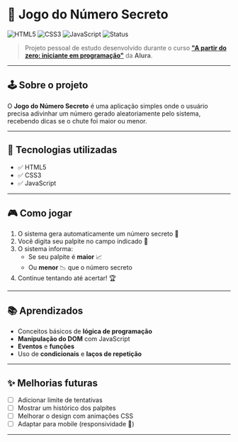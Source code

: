 # 🎯 Jogo do Número Secreto

![HTML5](https://img.shields.io/badge/HTML5-E34F26?style=for-the-badge&logo=html5&logoColor=white)
![CSS3](https://img.shields.io/badge/CSS3-1572B6?style=for-the-badge&logo=css3&logoColor=white)
![JavaScript](https://img.shields.io/badge/JavaScript-F7DF1E?style=for-the-badge&logo=javascript&logoColor=black)
![Status](https://img.shields.io/badge/Status-Concluído-brightgreen?style=for-the-badge)

> Projeto pessoal de estudo desenvolvido durante o curso [**"A partir do zero: iniciante em programação"**](https://cursos.alura.com.br/formacao-programacao) da **Alura**.

---

## 🕹️ Sobre o projeto

O **Jogo do Número Secreto** é uma aplicação simples onde o usuário precisa adivinhar um número gerado aleatoriamente pelo sistema, recebendo dicas se o chute foi maior ou menor.

---

## 🚀 Tecnologias utilizadas

- ✅ HTML5
- ✅ CSS3
- ✅ JavaScript

---

## 🎮 Como jogar

1. O sistema gera automaticamente um número secreto 🔢
2. Você digita seu palpite no campo indicado 🎯
3. O sistema informa:
   - Se seu palpite é **maior** 📈
   - Ou **menor** 📉 que o número secreto
4. Continue tentando até acertar! 🏆

---

## 📚 Aprendizados

- Conceitos básicos de **lógica de programação**
- **Manipulação do DOM** com JavaScript
- **Eventos** e **funções**
- Uso de **condicionais** e **laços de repetição**

---

## ✨ Melhorias futuras

- [ ] Adicionar limite de tentativas
- [ ] Mostrar um histórico dos palpites
- [ ] Melhorar o design com animações CSS
- [ ] Adaptar para mobile (responsividade 📱)

---
